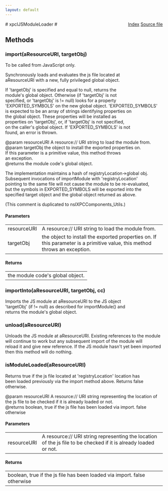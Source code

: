 ```yaml
---
layout: default
---
```

<div class='links' style='float:right'><a href="../index.html">Index</a>
<a href="http://dxr.mozilla.org/mozilla-central/source/js/xpconnect/idl/xpcIJSModuleLoader.idl">Source file</a>
</div>
# xpcIJSModuleLoader #

## Methods ##

### import(aResourceURI, targetObj) ###
  
To be called from JavaScript only.  
  
Synchronously loads and evaluates the js file located at  
aResourceURI with a new, fully privileged global object.  
  
If 'targetObj' is specified and equal to null, returns the  
module's global object. Otherwise (if 'targetObj' is not  
specified, or 'targetObj' is != null) looks for a property  
'EXPORTED_SYMBOLS' on the new global object. 'EXPORTED_SYMBOLS'  
is expected to be an array of strings identifying properties on  
the global object.  These properties will be installed as  
properties on 'targetObj', or, if 'targetObj' is not specified,  
on the caller's global object. If 'EXPORTED_SYMBOLS' is not  
found, an error is thrown.  
  
@param resourceURI A resource:// URI string to load the module from.  
@param targetObj  the object to install the exported properties on.  
       If this parameter is a primitive value, this method throws  
       an exception.  
@returns the module code's global object.  
  
The implementation maintains a hash of registryLocation->global obj.  
Subsequent invocations of importModule with 'registryLocation'  
pointing to the same file will not cause the module to be re-evaluated,  
but the symbols in EXPORTED_SYMBOLS will be exported into the  
specified target object and the global object returned as above.  
  
(This comment is duplicated to nsIXPCComponents_Utils.)  
  

#### Parameters ####

<table>

<tr>
<td>resourceURI</td>
<td>A resource:// URI string to load the module from.  
</td>
</tr>

<tr>
<td>targetObj</td>
<td>the object to install the exported properties on.  
       If this parameter is a primitive value, this method throws  
       an exception.  
</td>
</tr>

</table>

#### Returns ####

<table>

<tr>
<td>the module code's global object.  
</td>
</tr>

</table>

### importInto(aResourceURI, targetObj, cc) ###
  
Imports the JS module at aResourceURI to the JS object  
'targetObj' (if != null) as described for importModule() and  
returns the module's global object.  
  

### unload(aResourceURI) ###
  
Unloads the JS module at aResourceURI. Existing references to the module  
will continue to work but any subsequent import of the module will  
reload it and give new reference. If the JS module hasn't yet been imported  
then this method will do nothing.  
  

### isModuleLoaded(aResourceURI) ###
  
Returns true if the js file located at 'registryLocation' location has  
been loaded previously via the import method above. Returns false  
otherwise.  
  
@param resourceURI A resource:// URI string representing the location of  
       the js file to be checked if it is already loaded or not.  
@returns boolean, true if the js file has been loaded via import. false  
         otherwise  
  

#### Parameters ####

<table>

<tr>
<td>resourceURI</td>
<td>A resource:// URI string representing the location of  
       the js file to be checked if it is already loaded or not.  
</td>
</tr>

</table>

#### Returns ####

<table>

<tr>
<td>boolean, true if the js file has been loaded via import. false  
         otherwise  
</td>
</tr>

</table>
